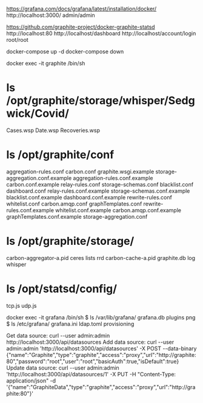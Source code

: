 
https://grafana.com/docs/grafana/latest/installation/docker/
http://localhost:3000/    admin/admin

https://github.com/graphite-project/docker-graphite-statsd
http://localhost:80
http://localhost/dashboard
http://localhost/account/login   root/root

docker-compose up -d
docker-compose down

docker exec -it graphite /bin/sh
# ls /opt/graphite/storage/whisper/Sedgwick/Covid/
Cases.wsp       Date.wsp        Recoveries.wsp
# ls /opt/graphite/conf
aggregation-rules.conf            carbon.conf                       graphite.wsgi.example             storage-aggregation.conf.example
aggregation-rules.conf.example    carbon.conf.example               relay-rules.conf                  storage-schemas.conf
blacklist.conf                    dashboard.conf                    relay-rules.conf.example          storage-schemas.conf.example
blacklist.conf.example            dashboard.conf.example            rewrite-rules.conf                whitelist.conf
carbon.amqp.conf                  graphTemplates.conf               rewrite-rules.conf.example        whitelist.conf.example
carbon.amqp.conf.example          graphTemplates.conf.example       storage-aggregation.conf
# ls /opt/graphite/storage/
carbon-aggregator-a.pid  ceres                    lists                    rrd
carbon-cache-a.pid       graphite.db              log                      whisper
# ls /opt/statsd/config/
tcp.js  udp.js

docker exec -it grafana /bin/sh
$ ls /var/lib/grafana/
grafana.db  plugins     png
$ ls /etc/grafana/
grafana.ini   ldap.toml     provisioning

Get data source: curl --user admin:admin http://localhost:3000/api/datasources
Add data source: curl --user admin:admin 'http://localhost:3000/api/datasources' -X POST --data-binary {"name":"Graphite","type":"graphite","access":"proxy","url":"http://graphite:80","password":"root","user":"root","basicAuth":true,"isDefault":true}
Update data source: curl --user admin:admin 'http://localhost:3000/api/datasources/1' -X PUT -H "Content-Type: application/json" -d '{"name":"GraphiteData","type":"graphite","access":"proxy","url":"http://graphite:80"}'

